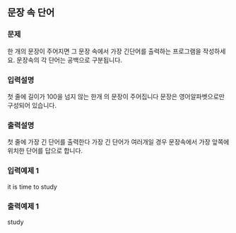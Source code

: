 ## 문장 속 단어
### 문제
한 개의 문장이 주어지면 그 문장 속에서 가장 긴단어를 출력하는 프로그램을 작성하세요.
문장속의 각 단어는 공백으로 구분됩니다.

### 입력설명
첫 줄에 길이가 100을 넘지 않는 한개 의 문장이 주어집니다 문장은 영어알파벳으로만 구성되어 있습니다.
### 출력설명
첫 줄에 가장 긴 단어를 출력한다 가장 긴 단어가 여러개일 경우 문장속에서 가장 앞쪽에 위치한 단어를 답으로 합니다.
### 입력예제 1
 it is time to study
### 출력예제 1
 study